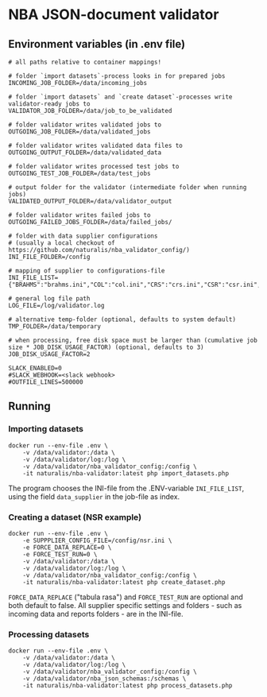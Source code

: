 # NBA JSON-document validator

## Environment variables (in .env file)
```SHELL
# all paths relative to container mappings!

# folder `import datasets`-process looks in for prepared jobs
INCOMING_JOB_FOLDER=/data/incoming_jobs

# folder `import datasets` and `create dataset`-processes write validator-ready jobs to
VALIDATOR_JOB_FOLDER=/data/job_to_be_validated

# folder validator writes validated jobs to
OUTGOING_JOB_FOLDER=/data/validated_jobs

# folder validator writes validated data files to
OUTGOING_OUTPUT_FOLDER=/data/validated_data

# folder validator writes processed test jobs to
OUTGOING_TEST_JOB_FOLDER=/data/test_jobs

# output folder for the validator (intermediate folder when running jobs)
VALIDATED_OUTPUT_FOLDER=/data/validator_output

# folder validator writes failed jobs to
OUTGOING_FAILED_JOBS_FOLDER=/data/failed_jobs/

# folder with data supplier configurations
# (usually a local checkout of https://github.com/naturalis/nba_validator_config/)
INI_FILE_FOLDER=/config

# mapping of supplier to configurations-file
INI_FILE_LIST={"BRAHMS":"brahms.ini","COL":"col.ini","CRS":"crs.ini","CSR":"csr.ini","GEO":"geoareas.ini","NSR":"nsr.ini","OBS":"obs.ini","XC":"xenocanto.ini"}

# general log file path
LOG_FILE=/log/validator.log

# alternative temp-folder (optional, defaults to system default)
TMP_FOLDER=/data/temporary

# when processing, free disk space must be larger than (cumulative job size * JOB_DISK_USAGE_FACTOR) (optional, defaults to 3)
JOB_DISK_USAGE_FACTOR=2

SLACK_ENABLED=0
#SLACK_WEBHOOK=<slack webhook>
#OUTFILE_LINES=500000
```


## Running

### Importing datasets
```SHELL
docker run --env-file .env \
    -v /data/validator:/data \
    -v /data/validator/log:/log \
    -v /data/validator/nba_validator_config:/config \
    -it naturalis/nba-validator:latest php import_datasets.php
```
The program chooses the INI-file from the .ENV-variable `INI_FILE_LIST`, using the field `data_supplier` in the job-file as index.

### Creating a dataset (NSR example)
```SHELL
docker run --env-file .env \
    -e SUPPPLIER_CONFIG_FILE=/config/nsr.ini \
    -e FORCE_DATA_REPLACE=0 \
    -e FORCE_TEST_RUN=0 \
    -v /data/validator:/data \
    -v /data/validator/log:/log \
    -v /data/validator/nba_validator_config:/config \
    -it naturalis/nba-validator:latest php create_dataset.php
```
`FORCE_DATA_REPLACE` ("tabula rasa") and `FORCE_TEST_RUN` are optional and both default to false. All supplier specific settings and folders - such as incoming data and reports folders - are in the INI-file.

### Processing datasets
```SHELL
docker run --env-file .env \
    -v /data/validator:/data \
    -v /data/validator/log:/log \
    -v /data/validator/nba_validator_config:/config \
    -v /data/validator/nba_json_schemas:/schemas \
    -it naturalis/nba-validator:latest php process_datasets.php
```